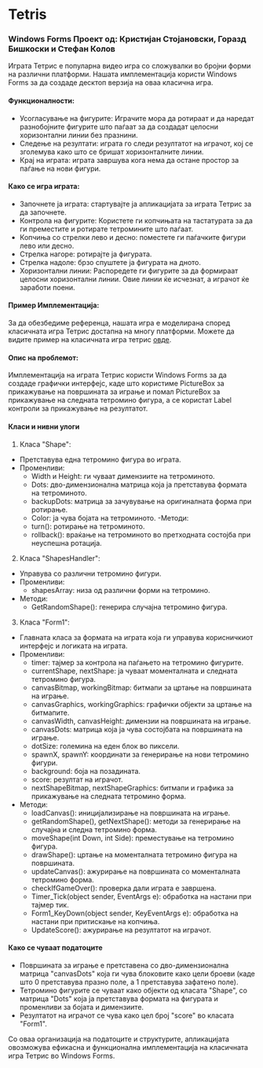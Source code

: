 # Tetris
### Windows Forms Проект од: Кристијан Стојановски, Горазд Бишкоски и Стефан Колов


Играта Тетрис е популарна видео игра со сложувалки во бројни форми на различни платформи. Нашата имплементација користи Windows Forms за да создаде десктоп верзија на оваа класична игра.

#### Функционалности:

- Усогласување на фигурите: Играчите мора да ротираат и да наредат разнобојните фигурите што паѓаат за да создадат целосни хоризонтални линии без празнини.
- Следење на резултати: играта го следи резултатот на играчот, кој се зголемува како што се бришат хоризонталните линии.
- Крај на играта: играта завршува кога нема да остане простор за паѓање на нови фигури.

#### Како се игра играта:

- Започнете ја играта: стартувајте ја апликацијата за играта Тетрис за да започнете.
- Контрола на фигурите: Користете ги копчињата на тастатурата за да ги преместите и ротирате тетромините што паѓаат.
- Копчиња со стрелки лево и десно: поместете ги паѓачките фигури лево или десно.
- Стрелка нагоре: ротирајте ја фигурата.
- Стрелка надоле: брзо спуштете ја фигурата на дното.
- Хоризонтални линии: Распоредете ги фигурите за да формираат целосни хоризонтални линии. Овие линии ќе исчезнат, а играчот ќе заработи поени.

#### Пример Имплементација:

За да обезбедиме референца, нашата игра е моделирана според класичната игра Тетрис достапна на многу платформи. Можете да видите пример на класичната игра тетрис [овде](https://tetris.com/play-tetris).

#### Опис на проблемот:
Имплементација на играта Тетрис користи Windows Forms за да создаде графички интерфејс, каде што користиме PictureBox за прикажување на површината за играње и помал PictureBox за прикажување на следната тетромино фигура, а се користат Label контроли за прикажување на резултатот.

#### Класи и нивни улоги

1. Класа "Shape":
- Претставува една тетромино фигура во играта.
- Променливи:
  - Width и Height: ги чуваат димензиите на тетроминото.
  - Dots: дво-димензионална матрица која ја претставува формата на тетроминото.
  - backupDots: матрица за зачувување на оригиналната форма при ротирање.
  - Color: ја чува бојата на тетроминото.
-Методи:
  - turn(): ротирање на тетроминото.
  - rollback(): враќање на тетроминото во претходната состојба при неуспешна ротација.

2. Класа "ShapesHandler":

- Управува со различни тетромино фигури.
- Променливи:
  - shapesArray: низа од различни форми на тетромино.
- Методи:
  - GetRandomShape(): генерира случајна тетромино фигура.

3. Класа "Form1":

- Главната класа за формата на играта која ги управува корисничкиот интерфејс и логиката на играта.
- Променливи:
  - timer: тајмер за контрола на паѓањето на тетромино фигурите.
  - currentShape, nextShape: ја чуваат моменталната и следната тетромино фигура.
  - canvasBitmap, workingBitmap: битмапи за цртање на површината на играње.
  - canvasGraphics, workingGraphics: графички објекти за цртање на битмапите.
  - canvasWidth, canvasHeight: димензии на површината на играње.
  - canvasDots: матрица која ја чува состојбата на површината на играње.
  - dotSize: големина на еден блок во пиксели.
  - spawnX, spawnY: координати за генерирање на нови тетромино фигури.
  - background: боја на позадината.
  - score: резултат на играчот.
  - nextShapeBitmap, nextShapeGraphics: битмапи и графика за прикажување на следната тетромино форма.
- Методи:
  - loadCanvas(): иницијализирање на површината на играње.
  - getRandomShape(), getNextShape(): методи за генерирање на случајна и следна тетромино форма.
  - moveShape(int Down, int Side): преместување на тетромино фигура.
  - drawShape(): цртање на моменталната тетромино фигура на површината.
  - updateCanvas(): ажурирање на површината со моменталната тетромино форма.
  - checkIfGameOver(): проверка дали играта е завршена.
  - Timer_Tick(object sender, EventArgs e): обработка на настани при тајмер тик.
  - Form1_KeyDown(object sender, KeyEventArgs e): обработка на настани при притискање на копчиња.
  - UpdateScore(): ажурирање на резултатот на играчот.

#### Како се чуваат податоците
- Површината за играње е претставена со дво-димензионална матрица "canvasDots" која ги чува блоковите како цели броеви (каде што 0 претставува празно поле, а 1 претставува зафатено поле).
- Тетромино фигурите се чуваат како објекти од класата "Shape", со матрица "Dots" која ја претставува формата на фигурата и променливи за бојата и димензиите.
- Резултатот на играчот се чува како цел број "score" во класата "Form1".

Со оваа организација на податоците и структурите, апликацијата овозможува ефикасна и функционална имплементација на класичната игра Тетрис во Windows Forms.
